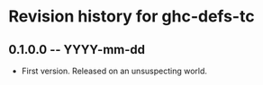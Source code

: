 # Revision history for ghc-defs-tc

## 0.1.0.0 -- YYYY-mm-dd

* First version. Released on an unsuspecting world.

